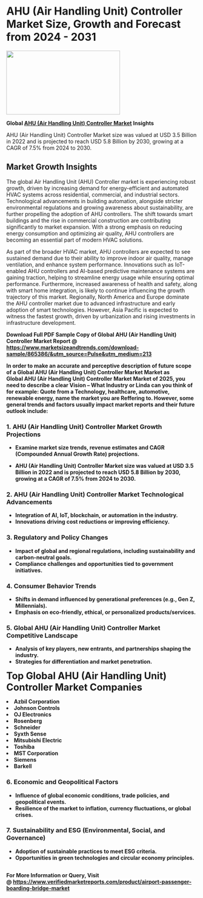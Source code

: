 <H1>AHU (Air Handling Unit) Controller Market Size, Growth and Forecast from 2024 - 2031</H1><img class="aligncenter size-medium wp-image-584254" src="https://thirdeyenews.in/wp-content/uploads/2024/09/Global-Market-Research-300x168.jpeg" alt="" width="300" height="168" /><p><strong>Global&nbsp;<a href="https://www.marketsizeandtrends.com/download-sample/865386/&amp;utm_source=Pulse&amp;utm_medium=213">AHU (Air Handling Unit) Controller Market</a> Insights</strong></p><p>AHU (Air Handling Unit) Controller Market size was valued at USD 3.5 Billion in 2022 and is projected to reach USD 5.8 Billion by 2030, growing at a CAGR of 7.5% from 2024 to 2030.</p><p><h2>Market Growth Insights</h2> <p>The global Air Handling Unit (AHU) Controller market is experiencing robust growth, driven by increasing demand for energy-efficient and automated HVAC systems across residential, commercial, and industrial sectors. Technological advancements in building automation, alongside stricter environmental regulations and growing awareness about sustainability, are further propelling the adoption of AHU controllers. The shift towards smart buildings and the rise in commercial construction are contributing significantly to market expansion. With a strong emphasis on reducing energy consumption and optimizing air quality, AHU controllers are becoming an essential part of modern HVAC solutions.</p> <p><strong></strong></p> <p>As part of the broader HVAC market, AHU controllers are expected to see sustained demand due to their ability to improve indoor air quality, manage ventilation, and enhance system performance. Innovations such as IoT-enabled AHU controllers and AI-based predictive maintenance systems are gaining traction, helping to streamline energy usage while ensuring optimal performance. Furthermore, increased awareness of health and safety, along with smart home integration, is likely to continue influencing the growth trajectory of this market. Regionally, North America and Europe dominate the AHU controller market due to advanced infrastructure and early adoption of smart technologies. However, Asia Pacific is expected to witness the fastest growth, driven by urbanization and rising investments in infrastructure development. <p><strong></p><p><span class=""><strong>Download Full PDF Sample Copy of Global AHU (Air Handling Unit) Controller Market Report</strong> @ <a href="https://www.marketsizeandtrends.com/download-sample/865386/&amp;utm_source=Pulse&amp;utm_medium=213" target="_blank">https://www.marketsizeandtrends.com/download-sample/865386/&amp;utm_source=Pulse&amp;utm_medium=213</a></span></p><p>In order to make an accurate and perceptive description of future scope of a Global&nbsp;AHU (Air Handling Unit) Controller Market Market as Global&nbsp;AHU (Air Handling Unit) Controller Market Market of 2025, you need to describe a clear Vision &ndash; What Industry or Linda can you think of for example: Quote from a Technology, healthcare, automotive, renewable energy, name the market you are Reffering to. However, some general trends and factors usually impact market reports and their future outlook include:</p><h3>1.&nbsp;<strong>AHU (Air Handling Unit) Controller Market Growth Projections</strong></h3><ul><li>Examine market size trends, revenue estimates and CAGR (Compounded Annual Growth Rate) projections.</li><li><p>AHU (Air Handling Unit) Controller Market size was valued at USD 3.5 Billion in 2022 and is projected to reach USD 5.8 Billion by 2030, growing at a CAGR of 7.5% from 2024 to 2030.</p></li></ul><h3>2.&nbsp;<strong>AHU (Air Handling Unit) Controller Market Technological Advancements</strong></h3><ul><li>Integration of AI, IoT, blockchain, or automation in the industry.</li><li>Innovations driving cost reductions or improving efficiency.</li></ul><h3>3.&nbsp;<strong>Regulatory and Policy Changes</strong></h3><ul><li>Impact of global and regional regulations, including sustainability and carbon-neutral goals.</li><li>Compliance challenges and opportunities tied to government initiatives.</li></ul><h3>4.&nbsp;<strong>Consumer Behavior Trends</strong></h3><ul><li>Shifts in demand influenced by generational preferences (e.g., Gen Z, Millennials).</li><li>Emphasis on eco-friendly, ethical, or personalized products/services.</li></ul><h3>5.&nbsp;<strong>Global AHU (Air Handling Unit) Controller Market Competitive Landscape</strong></h3><ul><li>Analysis of key players, new entrants, and partnerships shaping the industry.</li><li>Strategies for differentiation and market penetration.</li></ul><p data-pm-slice="1 1 []"><span style="color: inherit; font-family: inherit; font-size: 25px;">Top Global AHU (Air Handling Unit) Controller Market Companies</span></p><div class="" data-test-id=""><p><li>Azbil Corporation</li><li> Johnson Controls</li><li> OJ Electronics</li><li> Rosenberg</li><li> Schneider</li><li> Syxth Sense</li><li> Mitsubishi Electric</li><li> Toshiba</li><li> MST Corporation</li><li> Siemens</li><li> Barkell</li></p></div><h3>6.&nbsp;<strong>Economic and Geopolitical Factors</strong></h3><ul><li>Influence of global economic conditions, trade policies, and geopolitical events.</li><li>Resilience of the market to inflation, currency fluctuations, or global crises.</li></ul><h3>7.&nbsp;<strong>Sustainability and ESG (Environmental, Social, and Governance)</strong></h3><ul><li>Adoption of sustainable practices to meet ESG criteria.</li><li>Opportunities in green technologies and circular economy principles.</li></ul><h2><strong style="font-size: 14px;">For More Information or Query, Visit @&nbsp;</strong><a style="background-color: #ffffff; font-size: 14px;" href="https://www.marketsizeandtrends.com/report/ahu-air-handling-unit-controller-market/" target="_blank">https://www.verifiedmarketreports.com/product/airport-passenger-boarding-bridge-market</a></h2>
